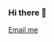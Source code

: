 ### Hi there 👋

[Email me](mailto:obar1@pm.me?subject=Share%20your%20CV&body=Dear%20Recipient,%0A%0AShare%20your%20CV%20please.)